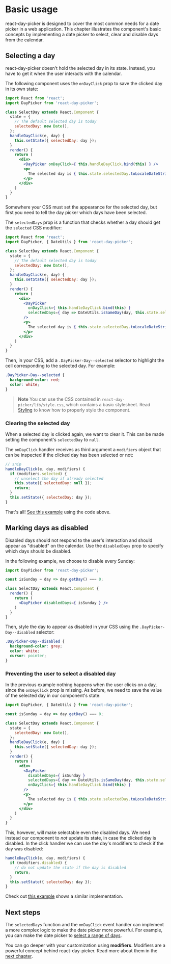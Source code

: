 # Basic usage

react-day-picker is designed to cover the most common needs for a date picker in a web application. This chapter illustrates the component's basic concepts by implementing a date picker to select, clear and disable days from the calendar.

## Selecting a day

react-day-picker doesn't hold the selected day in its state. Instead, you have to get it when the user interacts with the calendar.

The following component uses the `onDayClick` prop to save the clicked day in its own state:

```jsx
import React from 'react';
import DayPicker from 'react-day-picker';

class SelectDay extends React.Component {
  state = {
    // The default selected day is today
    selectedDay: new Date(),
  };
  handleDayClick(e, day) {
    this.setState({ selectedDay: day });
  }
  render() {
    return (
      <div>
        <DayPicker onDayClick={ this.handleDayClick.bind(this) } />
        <p>
          The selected day is { this.state.selectedDay.toLocaleDateString() }
        </p>
      </div>
    )
  }
}
```

Somewhere your CSS must set the appearance for the selected day, but first you need to tell the day picker which days have been selected.

The `selectedDays` prop is a function that checks whether a day should get the `selected` CSS modifier:

```jsx
import React from 'react';
import DayPicker, { DateUtils } from 'react-day-picker';

class SelectDay extends React.Component {
  state = {
    // The default selected day is today
    selectedDay: new Date(),
  };
  handleDayClick(e, day) {
    this.setState({ selectedDay: day });
  }
  render() {
    return (
      <div>
        <DayPicker
          onDayClick={ this.handleDayClick.bind(this) }
          selectedDays={ day => DateUtils.isSameDay(day, this.state.selectedDay) }
        />
        <p>
          The selected day is { this.state.selectedDay.toLocaleDateString() }
        </p>
      </div>
    )
  }
}
```

Then, in your CSS, add a `.DayPicker-Day--selected` selector to highlight the cell corresponding to the selected day. For example:

```css
.DayPicker-Day--selected {
  background-color: red;
  color: white;
}
```

> **Note** You can use the CSS contained in `react-day-picker/lib/style.css`, which contains a basic stylesheet. Read [Styling](Styling.md) to know how to properly style the component.

### Clearing the selected day

When a selected day is clicked again, we want to clear it. This can be made setting the component's `selectedDay` to `null`.

The `onDayClick` handler receives as third argument a `modifiers` object that can be inspected if the clicked day has been selected or not:

```jsx
// snip
handleDayClick(e, day, modifiers) {
  if (modifiers.selected) {
    // unselect the day if already selected
    this.state({ selectedDay: null });
    return;
  }
  this.setState({ selectedDay: day });
}
```

That's all! [See this example](http://www.gpbl.org/react-day-picker/examples?selectable) using the code above.

## Marking days as disabled

Disabled days should not respond to the user's interaction and should appear as "disabled" on the calendar. Use the `disabledDays` prop to specify which days should be disabled.

In the following example, we choose to disable every Sunday:

```jsx
import DayPicker from 'react-day-picker';

const isSunday = day => day.getDay() === 0;

class SelectDay extends React.Component {
  render() {
    return (
      <DayPicker disabledDays={ isSunday } />
    )
  }
}
```

Then, style the day to appear as disabled in your CSS using the `.DayPicker-Day--disabled` selector:

```css
.DayPicker-Day--disabled {
  background-color: grey;
  color: white;
  cursor: pointer;
}
```

### Preventing the user to select a disabled day

In the previous example nothing happens when the user clicks on a day, since the `onDayClick` prop is missing. As before, we need to save the value of the selected day in our component's state:

```jsx
import DayPicker, { DateUtils } from 'react-day-picker';

const isSunday = day => day.getDay() === 0;

class SelectDay extends React.Component {
  state = {
    selectedDay: new Date(),
  };
  handleDayClick(e, day) {
    this.setState({ selectedDay: day });
  }
  render() {
    return (
      <div>
        <DayPicker
          disabledDays={ isSunday }
          selectedDays={ day => DateUtils.isSameDay(day, this.state.selectedDay) }
          onDayClick={ this.handleDayClick.bind(this) }
        />
        <p>
          The selected day is { this.state.selectedDay.toLocaleDateString() }
        </p>
      </div>
    )
  }
}
```

This, however, will make selectable even the disabled days. We need instead our component to _not_ update its state, in case the clicked day is disabled. In the click handler we can use the day's modifiers to check if the day was disabled:

```jsx
handleDayClick(e, day, modifiers) {
  if (modifiers.disabled) {
    // do not update the state if the day is disabled
    return;
  }
  this.setState({ selectedDay: day });
}
```

Check out [this example](http://www.gpbl.org/react-day-picker/examples?disabled) shows a similar implementation.

## Next steps

The `selectedDays` function and the `onDayClick` event handler can implement a more complex logic to make the date picker more powerful. For example, you can make the date picker to [select a range of days](http://www.gpbl.org/react-day-picker/examples?range).

You can go deeper with your customization using **modifiers**. Modifiers are a powerful concept behind react-day-picker. Read more about them in the [next chapter](Modifiers.md).
